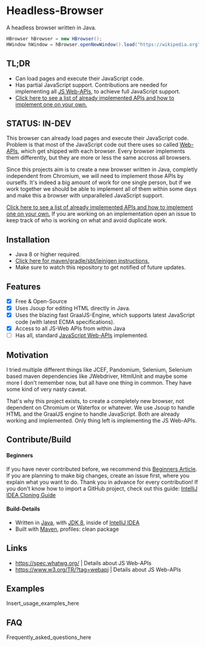 # Headless-Browser

A headless browser written in Java.

```java
HBrowser hBrowser = new HBrowser();
HWindow hWindow = hBrowser.openNewWindow().load("https://wikipedia.org");
```
## TL;DR

- Can load pages and execute their JavaScript code.
- Has partial JavaScript support. Contributions are needed for implementing all [JS Web-APIs](https://developer.mozilla.org/en-US/docs/Web/API), to achieve full JavaScript support.
- [Click here to see a list of already implemented APIs and how to implement one on your own.](how-to-implement-a-js-web-api.md)

## STATUS: IN-DEV

This browser can already load pages and execute their JavaScript code. Problem is that most of the JavaScript code out
there uses so called [Web-APIs](https://developer.mozilla.org/en-US/docs/Web/API), which get shipped with each browser.
Every browser implements them differently, but they are more or less the same accross all browsers.

Since this projects aim is to create a new browser written in Java, completly independent from Chromium, we will need to
implement those APIs by ourselfs. It's indeed a big amount of work for one single person, but if we work together we
should be able to implement all of them within some days and make this a browser with unparalleled JavaScript support.

[Click here to see a list of already implemented APIs and how to implement one on your own.](how-to-implement-a-js-web-api.md)
If you are working on an implementation open an issue to keep track of who is working on what and avoid duplicate work.

## Installation

- Java 8 or higher required.
- [Click here for maven/gradle/sbt/leinigen instructions.](https://jitpack.io/#Osiris-Team/Headless-Browser)
- Make sure to watch this repository to get notified of future updates.

## Features

- [x] Free & Open-Source
- [x] Uses Jsoup for editing HTML directly in Java.
- [x] Uses the blazing fast GraalJS-Engine, which supports latest JavaScript code (with latest ECMA specifications).
- [x] Access to all JS-Web APIs from within Java
- [ ] Has all, standard [JavaScript Web-APIs](https://developer.mozilla.org/en-US/docs/Web/API) implemented.

## Motivation

I tried multiple different things like JCEF, Pandomium, Selenium, Selenium based maven dependencies like JWebdriver,
HtmlUnit and maybe some more I don't remember now, but all have one thing in common. They have some kind of very nasty
caveat.

That's why this project exists, to create a completely new browser, not dependent on Chromium or Waterfox or whatever.
We use Jsoup to handle HTML and the GraalJS engine to handle JavaScript. Both are already working and implemented. Only
thing left is implementing the JS Web-APIs.

## Contribute/Build

#### Beginners

If you have never contributed before, we recommend
this [Beginners Article](https://www.jetbrains.com/help/idea/contribute-to-projects.html). If you are planning to make
big changes, create an issue first, where you explain what you want to do. Thank you in advance for every contribution!
If you don't know how to import a GitHub project, check out this
guide: [IntelliJ IDEA Cloning Guide](https://blog.jetbrains.com/idea/2020/10/clone-a-project-from-github/)

#### Build-Details

- Written in [Java](https://java.com/),
  with [JDK 8](https://www.oracle.com/java/technologies/javase/javase-jdk8-downloads.html), inside
  of [IntelliJ IDEA](https://www.jetbrains.com/idea/)
- Built with [Maven](https://maven.apache.org/), profiles: clean package

## Links

- https://spec.whatwg.org/ | Details about JS Web-APIs
- https://www.w3.org/TR/?tag=webapi | Details about JS Web-APIs

## Examples

Insert_usage_examples_here

## FAQ

Frequently_asked_questions_here


